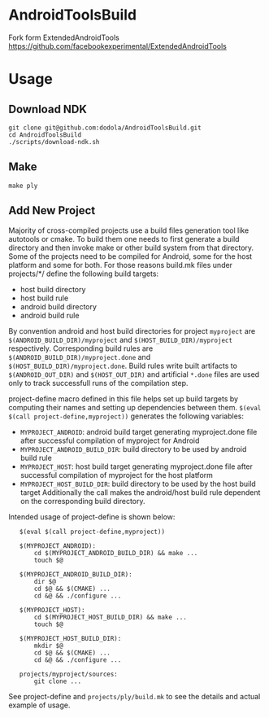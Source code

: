 # AndroidToolsBuild

Fork form ExtendedAndroidTools https://github.com/facebookexperimental/ExtendedAndroidTools 


# Usage

## Download NDK 
```
git clone git@github.com:dodola/AndroidToolsBuild.git
cd AndroidToolsBuild
./scripts/download-ndk.sh
```

## Make

```
make ply
```

## Add New Project

Majority of cross-compiled projects use a build files generation tool like
autotools or cmake. To build them one needs to first generate a build
directory and then invoke make or other build system from that directory.
Some of the projects need to be compiled for Android, some for the host
platform and some for both. For those reasons build.mk files under projects/*/
define the following build targets:
- host build directory
- host build rule
- android build directory
- android build rule

By convention android and host build directories for project `myproject` are
`$(ANDROID_BUILD_DIR)/myproject` and `$(HOST_BUILD_DIR)/myproject`
respectively. Corresponding build rules are
`$(ANDROID_BUILD_DIR)/myproject.done` and `$(HOST_BUILD_DIR)/myproject.done`.
Build rules write built artifacts to `$(ANDROID_OUT_DIR)` and `$(HOST_OUT_DIR)`
and artificial `*.done` files are used only to track successfull runs of the
compilation step.

project-define macro defined in this file helps set up build targets by
computing their names and setting up dependencies between them.
  `$(eval $(call project-define,myproject))`
generates the following variables:
- `MYPROJECT_ANDROID`: android build target generating myproject.done file
  after successful compilation of myproject for Android
- `MYPROJECT_ANDROID_BUILD_DIR`: build directory to be used by android build
  rule
- `MYPROJECT_HOST`: host build target generating myproject.done file after
  successful compilation of myproject for the host platform
- `MYPROJECT_HOST_BUILD_DIR`: build directory to be used by the host build
  target
Additionally the call makes the android/host build rule dependent on the
corresponding build directory.

 Intended usage of project-define is shown below:

 ```
    $(eval $(call project-define,myproject))

    $(MYPROJECT_ANDROID):
    	cd $(MYPROJECT_ANDROID_BUILD_DIR) && make ...
    	touch $@

    $(MYPROJECT_ANDROID_BUILD_DIR):
    	dir $@
    	cd $@ && $(CMAKE) ...
    	cd &@ && ./configure ...

    $(MYPROJECT_HOST):
    	cd $(MYPROJECT_HOST_BUILD_DIR) && make ...
    	touch $@

    $(MYPROJECT_HOST_BUILD_DIR):
    	mkdir $@
    	cd $@ && $(CMAKE) ...
    	cd &@ && ./configure ...

    projects/myproject/sources:
    	git clone ...
```

See project-define and `projects/ply/build.mk` to see the details and actual example of usage.